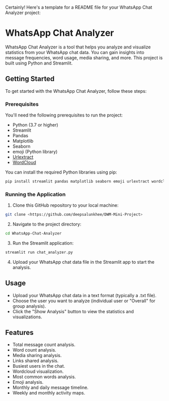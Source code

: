 Certainly! Here's a template for a README file for your WhatsApp Chat Analyzer project:

# WhatsApp Chat Analyzer

WhatsApp Chat Analyzer is a tool that helps you analyze and visualize statistics from your WhatsApp chat data. You can gain insights into message frequencies, word usage, media sharing, and more. This project is built using Python and Streamlit.

## Getting Started

To get started with the WhatsApp Chat Analyzer, follow these steps:

### Prerequisites

You'll need the following prerequisites to run the project:

- Python (3.7 or higher)
- Streamlit
- Pandas
- Matplotlib
- Seaborn
- emoji (Python library)
- [Urlextract](https://pypi.org/project/urlextract/)
- [WordCloud](https://pypi.org/project/wordcloud/)

You can install the required Python libraries using pip:

```bash
pip install streamlit pandas matplotlib seaborn emoji urlextract wordcloud
```

### Running the Application

1. Clone this GitHub repository to your local machine:

```bash
git clone <https://github.com/deepsalunkhee/DWM-Mini-Project>
```

2. Navigate to the project directory:

```bash
cd WhatsApp-Chat-Analyzer
```

3. Run the Streamlit application:

```bash
streamlit run chat_analyzer.py
```

4. Upload your WhatsApp chat data file in the Streamlit app to start the analysis.

## Usage

- Upload your WhatsApp chat data in a text format (typically a .txt file).
- Choose the user you want to analyze (individual user or "Overall" for group analysis).
- Click the "Show Analysis" button to view the statistics and visualizations.

## Features

- Total message count analysis.
- Word count analysis.
- Media sharing analysis.
- Links shared analysis.
- Busiest users in the chat.
- Wordcloud visualization.
- Most common words analysis.
- Emoji analysis.
- Monthly and daily message timeline.
- Weekly and monthly activity maps.